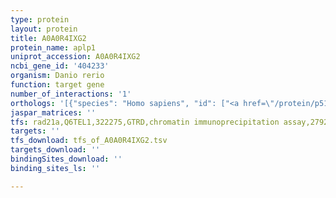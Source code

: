```yaml
---
type: protein
layout: protein
title: A0A0R4IXG2
protein_name: aplp1
uniprot_accession: A0A0R4IXG2
ncbi_gene_id: '404233'
organism: Danio rerio
function: target gene
number_of_interactions: '1'
orthologs: '[{"species": "Homo sapiens", "id": ["<a href=\"/protein/p51693\">P51693</a>"]}, {"species": "Mus musculus", "id": ["<a href=\"/protein/a0a0r4izz1\">A0A0R4IZZ1</a>"]}, {"species": "Rattus norvegicus", "id": ["<a href=\"/protein/f1lrs5\">F1LRS5</a>"]}, {"species": "Caenorhabditis elegans", "id": ["<a href=\"/protein/q10651\">Q10651</a>"]}]'
jaspar_matrices: ''
tfs: rad21a,Q6TEL1,322275,GTRD,chromatin immunoprecipitation assay,27924024%5Buid%5D,No
targets: ''
tfs_download: tfs_of_A0A0R4IXG2.tsv
targets_download: ''
bindingSites_download: ''
binding_sites_ls: ''

---
```

